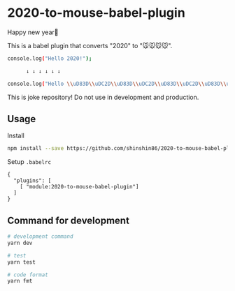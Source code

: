 # 2020-to-mouse-babel-plugin

Happy new year🎉

This is a babel plugin that converts "2020" to "🐭🐭🐭🐭".

```bash
console.log("Hello 2020!");

      ↓ ↓ ↓ ↓ ↓ ↓

console.log("Hello \\uD83D\\uDC2D\\uD83D\\uDC2D\\uD83D\\uDC2D\\uD83D\\uDC2D!");
```

This is joke repository! Do not use in development and production.

## Usage

Install

```bash
npm install --save https://github.com/shinshin86/2020-to-mouse-babel-plugin.git
```

Setup `.babelrc`

```
{
  "plugins": [
    [ "module:2020-to-mouse-babel-plugin"]
  ]
}
```

## Command for development

```bash
# development command
yarn dev

# test
yarn test

# code format
yarn fmt
```
